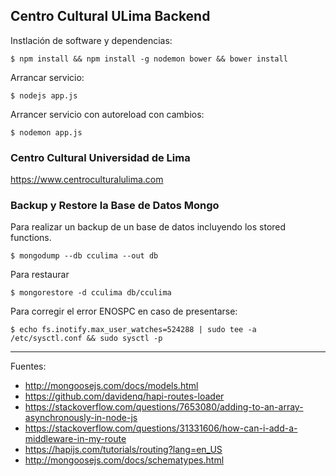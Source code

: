 ## Centro Cultural ULima Backend

Instlación de software y dependencias:

    $ npm install && npm install -g nodemon bower && bower install

Arrancar servicio:

    $ nodejs app.js

Arrancer servicio con autoreload con cambios:

    $ nodemon app.js

### Centro Cultural Universidad de Lima

https://www.centroculturalulima.com

### Backup y Restore la Base de Datos Mongo

Para realizar un backup de un base de datos incluyendo los stored functions.

    $ mongodump --db cculima --out db

Para restaurar

    $ mongorestore -d cculima db/cculima

Para corregir el error ENOSPC en caso de presentarse:

    $ echo fs.inotify.max_user_watches=524288 | sudo tee -a /etc/sysctl.conf && sudo sysctl -p

---

Fuentes:

+ http://mongoosejs.com/docs/models.html
+ https://github.com/davidenq/hapi-routes-loader
+ https://stackoverflow.com/questions/7653080/adding-to-an-array-asynchronously-in-node-js
+ https://stackoverflow.com/questions/31331606/how-can-i-add-a-middleware-in-my-route
+ https://hapijs.com/tutorials/routing?lang=en_US
+ http://mongoosejs.com/docs/schematypes.html

